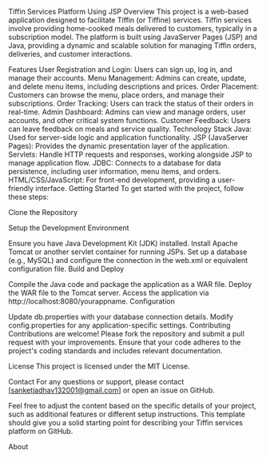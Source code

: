 Tiffin Services Platform Using JSP
Overview
This project is a web-based application designed to facilitate Tiffin (or Tiffine) services. Tiffin services involve providing home-cooked meals delivered to customers, typically in a subscription model. The platform is built using JavaServer Pages (JSP) and Java, providing a dynamic and scalable solution for managing Tiffin orders, deliveries, and customer interactions.

Features
User Registration and Login: Users can sign up, log in, and manage their accounts.
Menu Management: Admins can create, update, and delete menu items, including descriptions and prices.
Order Placement: Customers can browse the menu, place orders, and manage their subscriptions.
Order Tracking: Users can track the status of their orders in real-time.
Admin Dashboard: Admins can view and manage orders, user accounts, and other critical system functions.
Customer Feedback: Users can leave feedback on meals and service quality.
Technology Stack
Java: Used for server-side logic and application functionality.
JSP (JavaServer Pages): Provides the dynamic presentation layer of the application.
Servlets: Handle HTTP requests and responses, working alongside JSP to manage application flow.
JDBC: Connects to a database for data persistence, including user information, menu items, and orders.
HTML/CSS/JavaScript: For front-end development, providing a user-friendly interface.
Getting Started
To get started with the project, follow these steps:

Clone the Repository

Setup the Development Environment

Ensure you have Java Development Kit (JDK) installed.
Install Apache Tomcat or another servlet container for running JSPs.
Set up a database (e.g., MySQL) and configure the connection in the web.xml or equivalent configuration file.
Build and Deploy

Compile the Java code and package the application as a WAR file.
Deploy the WAR file to the Tomcat server.
Access the application via http://localhost:8080/yourappname.
Configuration

Update db.properties with your database connection details.
Modify config.properties for any application-specific settings.
Contributing
Contributions are welcome! Please fork the repository and submit a pull request with your improvements. Ensure that your code adheres to the project's coding standards and includes relevant documentation.

License
This project is licensed under the MIT License.

Contact
For any questions or support, please contact [sanketjadhav132001@gmail.com] or open an issue on GitHub.

Feel free to adjust the content based on the specific details of your project, such as additional features or different setup instructions. This template should give you a solid starting point for describing your Tiffin services platform on GitHub.

About
